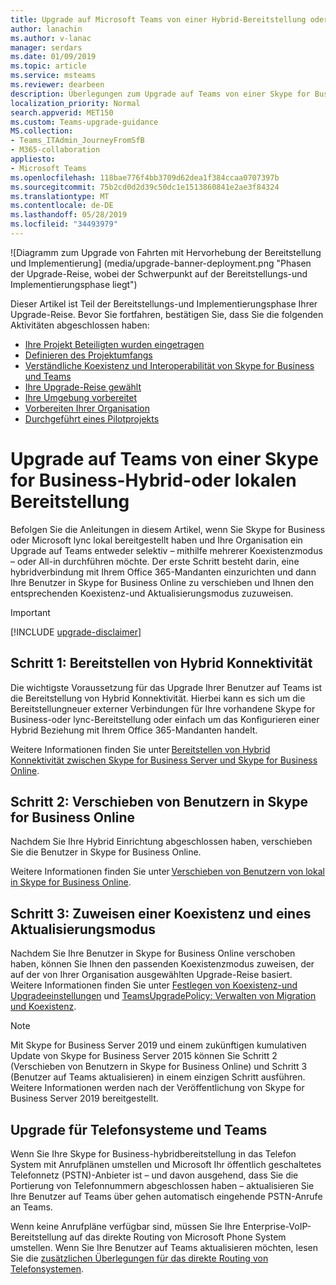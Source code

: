 ```yaml
---
title: Upgrade auf Microsoft Teams von einer Hybrid-Bereitstellung oder einer lokalen Bereitstellung von Skype for Business – Microsoft Teams
author: lanachin
ms.author: v-lanac
manager: serdars
ms.date: 01/09/2019
ms.topic: article
ms.service: msteams
ms.reviewer: dearbeen
description: Überlegungen zum Upgrade auf Teams von einer Skype for Business-Hybrid-oder lokalen Bereitstellung.
localization_priority: Normal
search.appverid: MET150
ms.custom: Teams-upgrade-guidance
MS.collection:
- Teams_ITAdmin_JourneyFromSfB
- M365-collaboration
appliesto:
- Microsoft Teams
ms.openlocfilehash: 118bae776f4bb3709d62dea1f384ccaa0707397b
ms.sourcegitcommit: 75b2cd0d2d39c50dc1e1513860841e2ae3f84324
ms.translationtype: MT
ms.contentlocale: de-DE
ms.lasthandoff: 05/28/2019
ms.locfileid: "34493979"
---
```

![Diagramm zum Upgrade von Fahrten mit Hervorhebung der Bereitstellung und Implementierung] (media/upgrade-banner-deployment.png "Phasen der Upgrade-Reise, wobei der Schwerpunkt auf der Bereitstellungs-und Implementierungsphase liegt")

Dieser Artikel ist Teil der Bereitstellungs-und Implementierungsphase Ihrer Upgrade-Reise. Bevor Sie fortfahren, bestätigen Sie, dass Sie die folgenden Aktivitäten abgeschlossen haben:

-   [Ihre Projekt Beteiligten wurden eingetragen](upgrade-enlist-stakeholders.md)
-   [Definieren des Projektumfangs](https://aka.ms/SkypetoTeams-Scope)
-   [Verständliche Koexistenz und Interoperabilität von Skype for Business und Teams](https://aka.ms/SkypeToTeams-Coexist)
-   [Ihre Upgrade-Reise gewählt](upgrade-and-coexistence-of-skypeforbusiness-and-teams.md)
-   [Ihre Umgebung vorbereitet](https://aka.ms/SkypeToTeams-TechnicalReadiness)
-   [Vorbereiten Ihrer Organisation](https://aka.ms/SkypeToTeams-UserReadiness)
-   [Durchgeführt eines Pilotprojekts](https://aka.ms/SkypeToTeams-Pilot)

# <a name="upgrade-to-teams-from-a-skype-for-business-hybrid-or-on-premises-deployment"></a>Upgrade auf Teams von einer Skype for Business-Hybrid-oder lokalen Bereitstellung

Befolgen Sie die Anleitungen in diesem Artikel, wenn Sie Skype for Business oder Microsoft lync lokal bereitgestellt haben und Ihre Organisation ein Upgrade auf Teams entweder selektiv – mithilfe mehrerer Koexistenzmodus – oder All-in durchführen möchte. Der erste Schritt besteht darin, eine hybridverbindung mit Ihrem Office 365-Mandanten einzurichten und dann Ihre Benutzer in Skype for Business Online zu verschieben und Ihnen den entsprechenden Koexistenz-und Aktualisierungsmodus zuzuweisen. 

> [!IMPORTANT]
> [!INCLUDE [upgrade-disclaimer](includes/upgrade-disclaimer.md)]

## <a name="step-1-deploy-hybrid-connectivity"></a>Schritt 1: Bereitstellen von Hybrid Konnektivität 

Die wichtigste Voraussetzung für das Upgrade Ihrer Benutzer auf Teams ist die Bereitstellung von Hybrid Konnektivität. Hierbei kann es sich um die Bereitstellungneuer externer Verbindungen für Ihre vorhandene Skype for Business-oder lync-Bereitstellung oder einfach um das Konfigurieren einer Hybrid Beziehung mit Ihrem Office 365-Mandanten handelt. 

Weitere Informationen finden Sie unter [Bereitstellen von Hybrid Konnektivität zwischen Skype for Business Server und Skype for Business Online](https://docs.microsoft.com/skypeforbusiness/skype-for-business-hybrid-solutions/deploy-hybrid-connectivity/deploy-hybrid-connectivity).

## <a name="step-2-move-users-to-skype-for-business-online"></a>Schritt 2: Verschieben von Benutzern in Skype for Business Online 

Nachdem Sie Ihre Hybrid Einrichtung abgeschlossen haben, verschieben Sie die Benutzer in Skype for Business Online. 

Weitere Informationen finden Sie unter [Verschieben von Benutzern von lokal in Skype for Business Online](https://docs.microsoft.com/skypeforbusiness/skype-for-business-hybrid-solutions/deploy-hybrid-connectivity/move-users-from-on-premises-to-skype-for-business-online). 

## <a name="step-3-assign-a-coexistence-and-upgrade-mode"></a>Schritt 3: Zuweisen einer Koexistenz und eines Aktualisierungsmodus

Nachdem Sie Ihre Benutzer in Skype for Business Online verschoben haben, können Sie Ihnen den passenden Koexistenzmodus zuweisen, der auf der von Ihrer Organisation ausgewählten Upgrade-Reise basiert. Weitere Informationen finden Sie unter [Festlegen von Koexistenz-und Upgradeeinstellungen](https://aka.ms/SkypeToTeams-SetCoexistence) und [TeamsUpgradePolicy: Verwalten von Migration und Koexistenz](migration-interop-guidance-for-teams-with-skype.md#teamsupgradepolicy-managing-migration-and-co-existence).

> [!NOTE]
> Mit Skype for Business Server 2019 und einem zukünftigen kumulativen Update von Skype for Business Server 2015 können Sie Schritt 2 (Verschieben von Benutzern in Skype for Business Online) und Schritt 3 (Benutzer auf Teams aktualisieren) in einem einzigen Schritt ausführen. Weitere Informationen werden nach der Veröffentlichung von Skype for Business Server 2019 bereitgestellt.

## <a name="phone-system-and-teams-upgrade"></a>Upgrade für Telefonsysteme und Teams

Wenn Sie Ihre Skype for Business-hybridbereitstellung in das Telefon System mit Anrufplänen umstellen und Microsoft Ihr öffentlich geschaltetes Telefonnetz (PSTN)-Anbieter ist – und davon ausgehend, dass Sie die Portierung von Telefonnummern abgeschlossen haben – aktualisieren Sie Ihre Benutzer auf Teams über gehen automatisch eingehende PSTN-Anrufe an Teams.

Wenn keine Anrufpläne verfügbar sind, müssen Sie Ihre Enterprise-VoIP-Bereitstellung auf das direkte Routing von Microsoft Phone System umstellen. Wenn Sie Ihre Benutzer auf Teams aktualisieren möchten, lesen Sie die [zusätzlichen Überlegungen für das direkte Routing von Telefonsystemen](2-envision-make-my-service-decisions-direct-routing.md).
